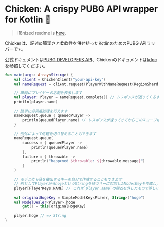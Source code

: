 # Chicken: A crispy PUBG API wrapper for Kotlin :poultry_leg:

> i18nized readme is [here](https://github.com/blackbracken/Chicken/blob/master/README.md).

Chickenは、記述の簡潔さと柔軟性を併せ持ったKotlinのためのPUBG APIラッパーです。

公式ドキュメントは[PUBG DEVELOPERS API](https://developer.pubg.com/)、Chickenのドキュメントは[kdoc](https://bracken.black/Chicken/)を参照してください。

```kotlin
fun main(args: Array<String>) {
    val client = ChickenClient("your-api-key")
    val nameRequest = client.request(PlayerWithNameRequest(RegionShard.PC_NA, "shroud"))

    // 単純にプレイヤーの名前を表示します
    val player: Player = nameRequest.complete() // レスポンスが返ってくるまでコードは停滞します
    println(player.name) 
    
    // 簡単に非同期処理を行えます
    nameRequest.queue { queuedPlayer ->
        println(queuedPlayer.name) // レスポンスが返ってきてからこのスコープは実行されます、コードの進行はブロッキングされません
    }
    
    // 例外によって処理を切り替えることもできます
    nameRequest.queue(
        success = { queuedPlayer ->
            println(queuedPlayer.name)
        },
        failure = { throwable ->
            println("happened $throwable: ${throwable.message}")
        }
    )
    
    // モデルから値を抽出するキーを自分で作成することもできます
    // 例としてPlayerからhogeというStringを持つキーに対応したModelKeyを作成し, 拡張します
    player[PlayerKeys.NAME] // これは`player.name`の糖衣を外したもので等しい
    
    val originalHogeKey = SimpleModelKey<Player, String>("hoge")
    val ModelDealer<Player>.hoge
        get() = this[originalHogeKey]
        
    player.hoge // => String
}
```

<!--
## 目次
* [目次](#目次)
  * [Client](#Client)
  * [Request](#Request)
    * [FilteredPlayersRequest](#FilteredPlayersRequest)

### Client
`ChickenClient(apiKey: String)`によってこのAPIで用いるクライアントを生成できます。
`apiKey`は[公式サイト](https://developer.pubg.com/)から取得してください。

### Request
リクエストは`ChickenClient#request(Request<R>)`によって発行されます。
与えたリクエストによって得られると期待される型が`R`となります。

#### FilteredPlayersRequest
公式APIの[get_players](https://documentation.pubg.com/en/players-endpoint.html#/Players/get_players)に対応したリクエストです。

`FilteredPlayerRequest(RegionShard, filteredIdList: List<String>)`か`FilteredPlayerRequest(Region, filteredNameList: List<String>)`で生成します。
filteredIdListかfilteredNameListの**どちらかは空はでない**必要があります。

####
-->